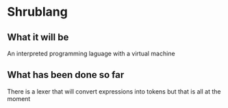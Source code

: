 # Shrublang

## What it will be
An interpreted programming laguage with a virtual machine

## What has been done so far
There is a lexer that will convert expressions into tokens but that is all at the moment
